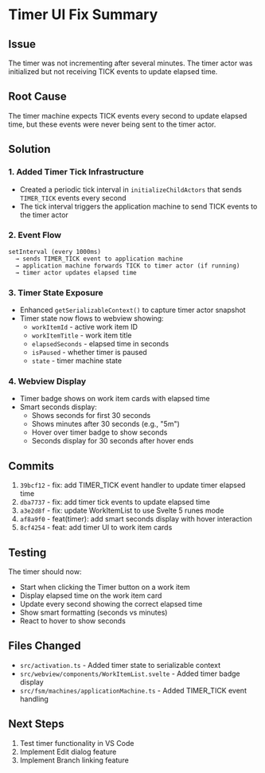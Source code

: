 # Timer UI Fix Summary

## Issue
The timer was not incrementing after several minutes. The timer actor was initialized but not receiving TICK events to update elapsed time.

## Root Cause
The timer machine expects TICK events every second to update elapsed time, but these events were never being sent to the timer actor.

## Solution

### 1. Added Timer Tick Infrastructure
- Created a periodic tick interval in `initializeChildActors` that sends `TIMER_TICK` events every second
- The tick interval triggers the application machine to send TICK events to the timer actor

### 2. Event Flow
```
setInterval (every 1000ms)
  → sends TIMER_TICK event to application machine
  → application machine forwards TICK to timer actor (if running)
  → timer actor updates elapsed time
```

### 3. Timer State Exposure
- Enhanced `getSerializableContext()` to capture timer actor snapshot
- Timer state now flows to webview showing:
  - `workItemId` - active work item ID
  - `workItemTitle` - work item title
  - `elapsedSeconds` - elapsed time in seconds
  - `isPaused` - whether timer is paused
  - `state` - timer machine state

### 4. Webview Display
- Timer badge shows on work item cards with elapsed time
- Smart seconds display:
  - Shows seconds for first 30 seconds
  - Shows minutes after 30 seconds (e.g., "5m")
  - Hover over timer badge to show seconds
  - Seconds display for 30 seconds after hover ends

## Commits

1. `39bcf12` - fix: add TIMER_TICK event handler to update timer elapsed time
2. `dba7737` - fix: add timer tick events to update elapsed time
3. `a3e2d8f` - fix: update WorkItemList to use Svelte 5 runes mode
4. `af8a9f0` - feat(timer): add smart seconds display with hover interaction
5. `8cf4254` - feat: add timer UI to work item cards

## Testing

The timer should now:
- Start when clicking the Timer button on a work item
- Display elapsed time on the work item card
- Update every second showing the correct elapsed time
- Show smart formatting (seconds vs minutes)
- React to hover to show seconds

## Files Changed

- `src/activation.ts` - Added timer state to serializable context
- `src/webview/components/WorkItemList.svelte` - Added timer badge display
- `src/fsm/machines/applicationMachine.ts` - Added TIMER_TICK event handling

## Next Steps

1. Test timer functionality in VS Code
2. Implement Edit dialog feature
3. Implement Branch linking feature

